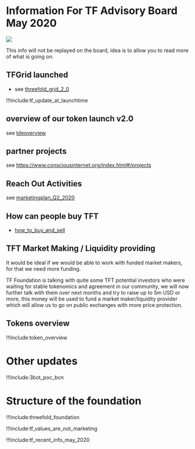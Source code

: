 
# Information For TF Advisory Board May 2020

![](./img/tf_tde_intro.png)

This info will not be replayed on the board, idea is to allow you to read more of what is going on.

## TFGrid launched

- see [threefold_grid_2_0](threefold_grid_2_0.md)

!!!include:tf_update_at_launchtime

## overview of our token launch v2.0

see [tdeoverview](tdeoverview.md)

## partner projects

see https://www.consciousinternet.org/index.html#/projects

## Reach Out Activities

see [marketingplan_Q2_2020](marketingplan_q2_2020.md)

## How can people buy TFT

- [how_to_buy_and_sell](how_to_buy_and_sell.md)

## TFT Market Making / Liquidity providing

It would be ideal if we would be able to work with funded market makers, for that we need more funding.

TF Foundation is talking with quite some TFT potential investors who were waiting for stable tokenomics and agreement in our community, we will now further talk with them over next months and try to raise up to 5m USD or more, this money will be used to fund a market maker/liquidity provider which will allow us to go on public exchanges with more price protection.

## Tokens overview

!!!include:token_overview

# Other updates

!!!include:3bot_poc_bcn

# Structure of the foundation

!!!include:threefold_foundation

!!!include:tf_values_are_not_marketing

!!!include:tf_recent_info_may_2020
